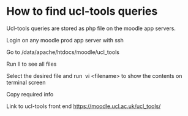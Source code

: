 # How to find ucl-tools queries

Ucl-tools queries are stored as php file on the moodle app servers.

Login on any moodle prod app server with ssh

Go to /data/apache/htdocs/moodle/ucl\_tools

Run ll to see all files

Select the desired file and run  vi &lt;filename&gt; to show the contents on terminal screen

Copy required info

Link to ucl-tools front end <https://moodle.ucl.ac.uk/ucl_tools/>
